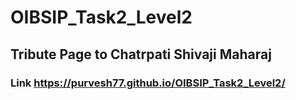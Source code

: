 # OIBSIP_Task2_Level2
## Tribute Page to Chatrpati Shivaji Maharaj
### Link https://purvesh77.github.io/OIBSIP_Task2_Level2/
